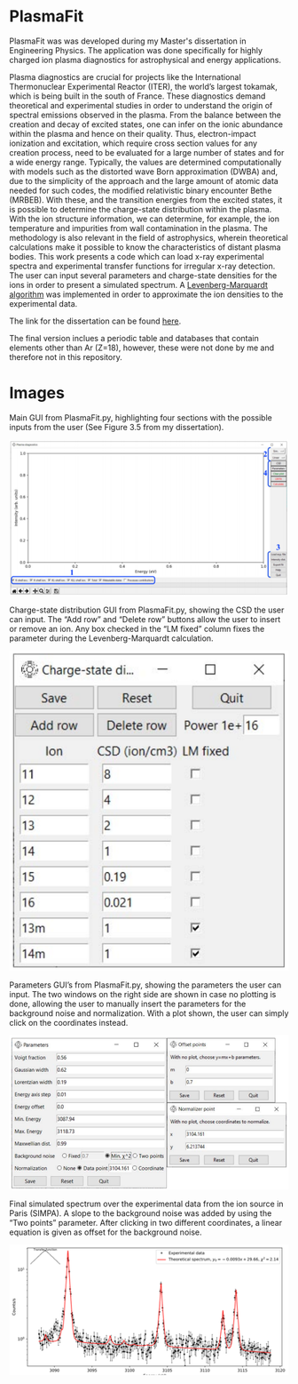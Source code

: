 # PlasmaFit
PlasmaFit was was developed during my Master's dissertation in Engineering Physics. The application was done specifically for highly charged ion plasma diagnostics for astrophysical and energy applications.

Plasma diagnostics are crucial for projects like the International Thermonuclear Experimental Reactor (ITER), the world’s largest tokamak, which is being built in the south of France. These diagnostics demand theoretical and experimental studies in order to understand the origin of spectral emissions observed in the plasma. From the balance between the creation and decay of excited states, one can infer on the ionic abundance within the plasma and hence on their quality. Thus, electron-impact ionization and excitation, which require cross section values for any creation process, need to be evaluated for a large number of states and for a wide energy range. Typically, the values are determined computationally with models such as the distorted wave Born approximation (DWBA) and, due to the simplicity of the approach and the large amount of atomic data needed for such codes, the modified relativistic binary encounter Bethe (MRBEB). With these, and the transition energies from the excited states, it is possible to determine the charge-state distribution within the plasma. With the ion structure information, we can determine, for example, the ion temperature and impurities from wall contamination in the plasma. The methodology is also relevant in the field of astrophysics, wherein theoretical calculations make it possible to know the characteristics of distant plasma bodies. This work presents a code which can load x-ray experimental spectra and experimental transfer functions for irregular x-ray detection. The user can input several parameters and charge-state densities for the ions in order to present a simulated spectrum. A [Levenberg-Marquardt algorithm](https://lmfit.github.io/lmfit-py/installation.html) was implemented in order to approximate the ion densities to the experimental data.

The link for the dissertation can be found [here](https://run.unl.pt/handle/10362/89460).

The final version inclues a periodic table and databases that contain elements other than Ar (Z=18), however, these were not done by me and therefore not in this repository.

# Images
Main GUI from PlasmaFit.py, highlighting four sections with the possible inputs from the user (See Figure 3.5 from my dissertation).

![Main GUI from PlastmaFit.py.](/screenshots/main_window.png?raw=true)


Charge-state distribution GUI from PlasmaFit.py, showing the CSD the user can input. The “Add row” and “Delete row” buttons allow the user to insert or remove an ion. Any box checked in the “LM fixed” column fixes the parameter during the Levenberg-Marquardt calculation.

<img src="/screenshots/cds_window.png" alt="Parameters GUI's from PlasmaFit.py." width="750"/>


Parameters GUI’s from PlasmaFit.py, showing the parameters the user can input. The two windows on the right side are shown in case no plotting is done, allowing the user to manually insert the parameters for the background noise and normalization. With a plot shown, the user can simply click on the coordinates instead.

<img src="/screenshots/parameters_window.png" alt="Parameters GUI's from PlasmaFit.py." width="750"/>


Final simulated spectrum over the experimental data from the ion source in Paris (SIMPA). A slope to the background noise was added by using the “Two points” parameter. After clicking in two different coordinates, a linear equation is given as offset for the background noise.

![Final spectrum](/screenshots/best_fit_spectrum.png?raw=true)
